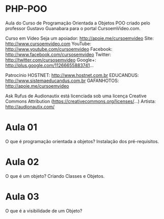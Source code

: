 # PHP-POO

Aula do Curso de Programação Orientada a Objetos POO criado pelo professor Gustavo Guanabara para o portal CursoemVideo.com.

Curso em Vídeo
Seja um apoiador: http://apoie.me/cursoemvideo
Site: http://www.cursoemvideo.com
YouTube: http://www.youtube.com/cursoemvideo
Facebook: http://www.facebook.com/cursosemvideo
Twitter: http://twitter.com/cursosemvideo
Google+: http://plus.google.com/11266655883741...

Patrocínio
HOSTNET: http://www.hostnet.com.br
EDUCANDUS: http://www.sistemaeducandus.com.br
GAFANHOTOS: http://apoie.me/cursoemvideo

Ask Rufus de Audionautix está licenciada sob uma licença Creative Commons Attribution (https://creativecommons.org/licenses/...)
Artista: http://audionautix.com/

# Aula 01

O que é programação orientada a objetos?
Instalação dos pré-requisitos.

# Aula 02

O que é um objeto?
Criando Classes e Objetos.

# Aula 03

O que é a visibilidade de um Objeto?